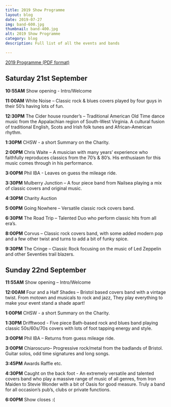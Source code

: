 ```yaml
---
title: 2019 Show Programme
layout: blog
date: 2019-07-27
img: band-600.jpg
thumbnail: band-400.jpg
alt: 2019 Show Programme
category: blog
description: Full list of all the events and bands

---
```


 <a href="{{ site.baseurl }}/img/blog/programme2019.pdf" target="_blank">2019 Programme (PDF format)</a>

## Saturday 21st September
	
**10:55AM** Show opening - Intro/Welcome

**11:00AM** White Noise – Classic rock & blues covers played by four guys in their 50’s having lots of fun.

**12:30PM** The Cider house rounder’s – Traditional American Old Time dance music from the Appalachian region of  South-West Virginia. A cultural fusion of traditional English, Scots and Irish folk tunes and African-American rhythm.

**1:30PM** CHSW - a short Summary on the Charity.

**2:00PM** Chris Waite – A musician with many years’ experience who faithfully reproduces classics from the 70’s & 80’s. His enthusiasm for this music comes through in his performance.

**3:00PM** Phil IBA - Leaves on guess the mileage ride.

**3:30PM** Mulberry Junction – A four piece band from Nailsea playing a mix of classic covers and original music.

**4:30PM**	Charity Auction

**5:00PM** Going Nowhere – Versatile classic rock covers band.

**6:30PM** The Road Trip – Talented Duo who perform classic hits from all era’s.

**8:00PM** Corvus – Classic rock covers band, with some added modern pop and a few other twist and turns to add a bit of funky spice.

**9:30PM** The Cringe – Classic Rock focusing on the music of Led Zeppelin and other Seventies trail blazers.

## Sunday 22nd September

**11:55AM** Show opening – Intro/Welcome
	
**12:00AM** Four and a Half Shades – Bristol based covers band with a vintage twist. From motown and musicals to rock and jazz, They play everything to make your event stand a shade apart!

**1:00PM** CHSW - a short Summary on the Charity.
	
**1:30PM** Drifftwood - Five piece Bath-based rock and
blues band playing classic 50s/60s/70s covers
with lots of foot tapping energy and style.

**3:00PM** Phil IBA – Returns from guess mileage ride.

**3:00PM** Chiaroscuro– Progressive rock/metal from the badlands of Bristol. Guitar solos, odd time signatures and long songs.
	
**3:45PM** Awards Raffle etc.

**4:30PM** Caught on the back foot - An extremely versatile and talented covers band who play a massive range of music of all genres, from Iron Maiden to Stevie Wonder with a bit of Oasis for good measure. Truly a band for all occasion’s pub’s, clubs or private functions.
	
**6:00PM** Show closes :(
